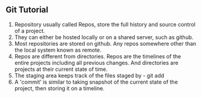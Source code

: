 Git Tutorial
------------

1. Repository usually called Repos, store the full history and source control of a project.
2. They can either be hosted locally or on a shared server, such as github.
3. Most repositories are stored on github. Any repos somewhere other than the local system known as remote.
4. Repos are different from directories. Repos are the timelines of the entire projects including all previous changes. 
And directories are projects at their current state of time.
5. The staging area keeps track of the files staged by - git add 
6. A 'commit' is similar to taking snapshot of the current state of the project, then storing it on a timeline.
